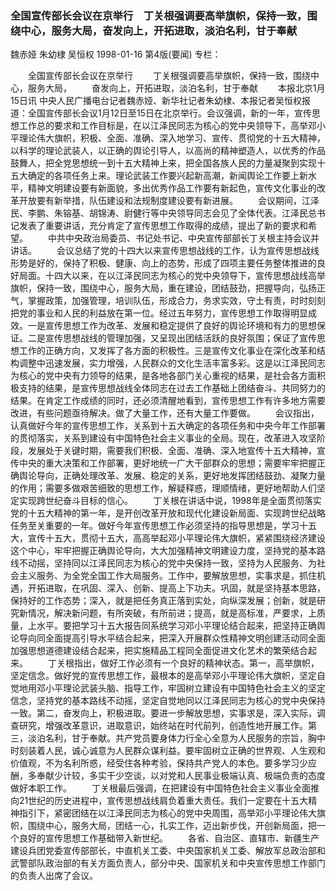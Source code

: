 ### 全国宣传部长会议在京举行　丁关根强调要高举旗帜，保持一致，围绕中心，服务大局，奋发向上，开拓进取，淡泊名利，甘于奉献
魏赤娅  朱幼棣  吴恒权
1998-01-16
第4版(要闻)
专栏：

　　全国宣传部长会议在京举行
　　丁关根强调要高举旗帜，保持一致，围绕中心，服务大局，
　　奋发向上，开拓进取，淡泊名利，甘于奉献
　　本报北京1月15日讯  中央人民广播电台记者魏赤娅、新华社记者朱幼棣、本报记者吴恒权报道：全国宣传部长会议1月12日至15日在北京举行。会议强调，新的一年，宣传思想工作总的要求和工作目标是，在以江泽民同志为核心的党中央领导下，高举邓小平理论伟大旗帜，积极、全面、准确、深入地学习、宣传、贯彻党的十五大精神，以科学的理论武装人，以正确的舆论引导人，以高尚的精神塑造人，以优秀的作品鼓舞人，把全党思想统一到十五大精神上来，把全国各族人民的力量凝聚到实现十五大确定的各项任务上来。理论武装工作要兴起新高潮，新闻舆论工作要上新水平，精神文明建设要有新面貌，多出优秀作品工作要有新起色，宣传文化事业的改革开放要有新举措，队伍建设和法规制度建设要有新进展。
　　会议期间，江泽民、李鹏、朱镕基、胡锦涛、尉健行等中央领导同志会见了全体代表。江泽民总书记发表了重要讲话，充分肯定了宣传思想工作取得的成绩，提出了新的要求和希望。
　　中共中央政治局委员、书记处书记、中央宣传部部长丁关根主持会议并讲话。
　　会议总结了党的十四大以来宣传思想战线的工作，认为宣传思想战线形势是好的，保持了积极、健康、向上的态势，形成了四项主要任务整体推进的良好局面。十四大以来，在以江泽民同志为核心的党中央领导下，宣传思想战线高举旗帜，保持一致，围绕中心，服务大局，重在建设，团结鼓劲，把握导向，弘扬正气，掌握政策，加强管理，培训队伍，形成合力，务求实效，守土有责，时时刻刻把党的事业和人民的利益放在第一位。经过五年努力，宣传思想工作取得明显成效。一是宣传思想工作为改革、发展和稳定提供了良好的舆论环境和有力的思想保证。二是宣传思想战线的管理加强，又呈现出团结活跃的良好氛围；保证了宣传思想工作的正确方向，又发挥了各方面的积极性。三是宣传文化事业在深化改革和结构调整中迅速发展，实力增强，人民群众的文化生活丰富多彩。这是以江泽民同志为核心的党中央有力领导的结果，是各地各部门关心重视的结果，是社会各方面积极支持的结果，是宣传思想战线全体同志在过去工作基础上团结奋斗、共同努力的结果。在肯定工作成绩的同时，还必须清醒地看到，宣传思想工作有许多地方需要改进，有些问题亟待解决。做了大量工作，还有大量工作要做。
　　会议指出，认真做好今年的宣传思想工作，关系到十五大确定的各项任务和中央今年工作部署的贯彻落实，关系到建设有中国特色社会主义事业的全局。现在，改革进入攻坚阶段，发展处于关键时期，需要我们积极、全面、准确、深入地宣传十五大精神，宣传中央的重大决策和工作部署，更好地统一广大干部群众的思想；需要牢牢把握正确舆论导向，正确处理改革、发展、稳定的关系，更好地发挥团结鼓劲、凝聚力量的作用；需要多做艰苦细致的思想工作，解疑释惑，理顺情绪，更好地帮助人们坚定实现跨世纪奋斗目标的信心。
　　丁关根在讲话中说，1998年是全面贯彻落实党的十五大精神的第一年，是开创改革开放和现代化建设新局面、实现跨世纪战略任务至关重要的一年。做好今年宣传思想工作必须坚持的指导思想是，学习十五大，宣传十五大，贯彻十五大，高高举起邓小平理论伟大旗帜，紧紧围绕经济建设这个中心，牢牢把握正确舆论导向，大大加强精神文明建设力度，坚持党的基本路线不动摇，坚持同以江泽民同志为核心的党中央保持一致，坚持为人民服务、为社会主义服务、为全党全国工作大局服务。工作中，要解放思想，实事求是，抓住机遇，开拓进取，在巩固、深入、创新、提高上下功夫。巩固，就是坚持基本思路，保持好的工作态势；深入，就是把任务真正落到实处，向纵深发展；创新，就是研究新情况，解决新问题，有所突破，有所前进；提高，就是高标准，严要求，上质量，上水平。要把学习十五大报告同系统学习邓小平理论结合起来，把坚持正确舆论导向同全面提高引导水平结合起来，把深入开展群众性精神文明创建活动同全面加强思想道德建设结合起来，把实施精品工程同全面促进文化艺术的繁荣结合起来。
　　丁关根指出，做好工作必须有一个良好的精神状态。第一，高举旗帜，坚定信念。做好党的宣传思想工作，最根本的是高举邓小平理论伟大旗帜，坚定自觉地用邓小平理论武装头脑、指导工作，牢固树立建设有中国特色社会主义的坚定信念，坚持党的基本路线不动摇，坚定自觉地同以江泽民同志为核心的党中央保持一致。第二，奋发向上，积极进取。要进一步解放思想，实事求是，深入实际，调查研究，增强改革意识，进取意识，始终站在时代前列，创造性地开展工作。第三，淡泊名利，甘于奉献。共产党员要身体力行全心全意为人民服务的宗旨，胸中时刻装着人民，诚心诚意为人民群众谋利益。要牢固树立正确的世界观、人生观和价值观，不为名利所惑，经受住各种考验，保持共产党人的本色。要多学习少应酬，多奉献少计较，多实干少空谈，以对党和人民事业极端认真、极端负责的态度做好本职工作。
　　丁关根最后强调，在把建设有中国特色社会主义事业全面推向21世纪的历史进程中，宣传思想战线肩负着重大责任。我们一定要在十五大精神指引下，紧密团结在以江泽民同志为核心的党中央周围，高举邓小平理论伟大旗帜，围绕中心，服务大局，团结一心，扎实工作，迈出新步伐，开创新局面，把一个良好的宣传思想工作基础带入新世纪。
　　各省、自治区、直辖市、新疆生产建设兵团党委宣传部部长，中直机关工委、中央国家机关工委、解放军总政治部和武警部队政治部的有关方面负责人，部分中央、国家机关和中央宣传思想工作部门的负责人出席了会议。
